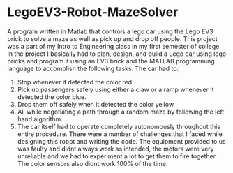 # LegoEV3-Robot-MazeSolver
A program written in Matlab that controls a lego car using the Lego EV3 brick to solve a maze as well as pick up and drop off people.
This project was a part of my Intro to Engineering class in my first semester of college. In the project I basically had to plan, design, and build a Lego car using lego bricks and program it using an EV3 brick and the MATLAB programming language to accomplish the following tasks. The car had to:
1) Stop whenever it detected the color red
2) Pick up passengers safely using either a claw or a ramp whenever it detected the color blue.
3) Drop them off safely when it detected the color yellow.
4) All while negotiating a path through a random maze by following the left hand algorithm. 
5) The car itself had to operate completely autonomously throughout this entire procedure. 
There were a number of challenges that I faced while designing this robot and writing the code.
The equipment provided to us was faulty and didnt always work as intended, the motors were very unreliable and we had to experiment a lot to get them to fire together. The color sensors also didnt work 100% of the time. 
